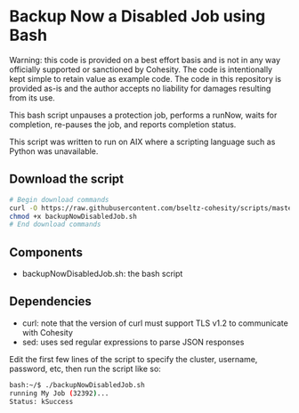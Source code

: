 # Backup Now a Disabled Job using Bash

Warning: this code is provided on a best effort basis and is not in any way officially supported or sanctioned by Cohesity. The code is intentionally kept simple to retain value as example code. The code in this repository is provided as-is and the author accepts no liability for damages resulting from its use.

This bash script unpauses a protection job, performs a runNow, waits for completion, re-pauses the job, and reports completion status.

This script was written to run on AIX where a scripting language such as Python was unavailable.

## Download the script

```bash
# Begin download commands
curl -O https://raw.githubusercontent.com/bseltz-cohesity/scripts/master/bash/backupNowDisabledJob/backupNowDisabledJob.sh
chmod +x backupNowDisabledJob.sh
# End download commands
```

## Components

* backupNowDisabledJob.sh: the bash script

## Dependencies

* curl: note that the version of curl must support TLS v1.2 to communicate with Cohesity
* sed: uses sed regular expressions to parse JSON responses

Edit the first few lines of the script to specify the cluster, username, password, etc, then run the script like so:

```bash
bash:~/$ ./backupNowDisabledJob.sh
running My Job (32392)...
Status: kSuccess
```
